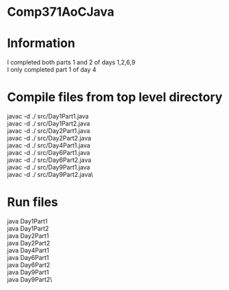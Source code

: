 # Comp371AoCJava

# Information
I completed both parts 1 and 2 of days 1,2,6,9\
I only completed part 1 of day 4


# Compile files from top level directory
javac -d ./ src/Day1Part1.java\
javac -d ./ src/Day1Part2.java\
javac -d ./ src/Day2Part1.java\
javac -d ./ src/Day2Part2.java\
javac -d ./ src/Day4Part1.java\
javac -d ./ src/Day6Part1.java\
javac -d ./ src/Day6Part2.java\
javac -d ./ src/Day9Part1.java\
javac -d ./ src/Day9Part2.java\

# Run files 
java Day1Part1\
java Day1Part2\
java Day2Part1\
java Day2Part2\
java Day4Part1\
java Day6Part1\
java Day6Part2\
java Day9Part1\
java Day9Part2\



